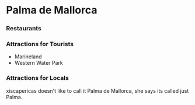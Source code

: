 # Palma de Mallorca

### Restaurants

### Attractions for Tourists

- Marineland
- Western Water Park

### Attractions for Locals

xiscapericas doesn't like to call it Palma de Mallorca, she says its called just Palma.
